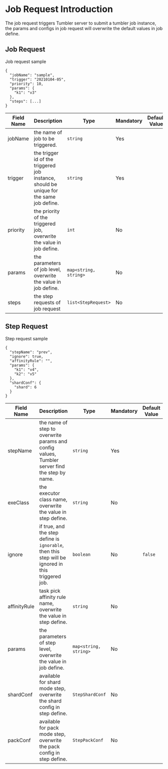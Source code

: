 # Job Request Introduction

The job request triggers Tumbler server to submit a tumbler job instance, the params and configs in job request will overwrite the default values in job define.

## Job Request

Job request sample
```
{
  "jobName": "sample",
  "trigger": "20210104-05",
  "priority": 10,
  "params": {
    "k1": "v3"
  },
  "steps": [...]
}
```

| Field Name | Description | Type | Mandatory | Default Value |
| ----- | ----- | ----- | ----- | ----- |
| jobName | the name of job to be triggered. | `string` | Yes | |
| trigger | the trigger id of the triggered job instance, should be unique for the same job define. | `string` | Yes | |
| priority | the priority of the triggered job, overwrite the value in job define. | `int` | No | |
| params | the parameters of job level, overwrite the value in job define. | `map<string, string>` | No | |
| steps | the step requests of job request | `list<StepRequest>` | No | |

## Step Request

Step request sample
```
{
  "stepName": "prev",
  "ignore": true,
  "affinityRule": "",
  "params": {
    "k1": "v4",
    "k2": "v5"
  },
  "shardConf": {
    "shard": 6
  }
}
```

| Field Name | Description | Type | Mandatory | Default Value |
| ----- | ----- | ----- | ----- | ----- |
| stepName | the name of step to overwrite params and config values, Tumbler server find the step by name. | `string` | Yes | |
| exeClass | the executor class name, overwrite the value in step define. | `string` | No | |
| ignore | if true, and the step define is `ignorable`, then this step will be ignored in this triggered job. | `boolean` | No | `false` |
| affinityRule | task pick affinity rule name, overwrite the value in step define. | `string` | No | |
| params | the parameters of step level, overwrite the value in job define. | `map<string, string>` | No | |
| shardConf | available for shard mode step, overwrite the shard config in step define. | `StepShardConf` | No | |
| packConf | available for pack mode step, overwrite the pack config in step define. | `StepPackConf` | No | |
